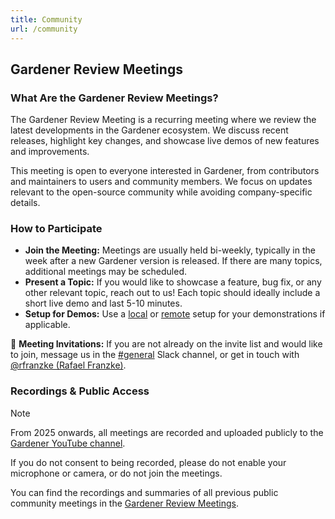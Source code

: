 ```yaml
---
title: Community
url: /community
---
```


## Gardener Review Meetings

### What Are the Gardener Review Meetings?

The Gardener Review Meeting is a recurring meeting where we review the latest developments in the Gardener ecosystem. We discuss recent releases, highlight key changes, and showcase live demos of new features and improvements.

This meeting is open to everyone interested in Gardener, from contributors and maintainers to users and community members. We focus on updates relevant to the open-source community while avoiding company-specific details.

### How to Participate

- **Join the Meeting:** Meetings are usually held bi-weekly, typically in the week after a new Gardener version is released. If there are many topics, additional meetings may be scheduled.
- **Present a Topic:** If you would like to showcase a feature, bug fix, or any other relevant topic, reach out to us! Each topic should ideally include a short live demo and last 5-10 minutes.
- **Setup for Demos:** Use a [local](https://gardener.cloud/docs/gardener/deployment/getting_started_locally/#developing-gardener) or [remote](https://gardener.cloud/docs/gardener/deployment/getting_started_locally/#remote-local-setup) setup for your demonstrations if applicable.

📅 **Meeting Invitations:** If you are not already on the invite list and would like to join, message us in the [#general](https://gardener-cloud.slack.com/archives/CAPMD6DCG) Slack channel, or get in touch with [@rfranzke (Rafael Franzke)](mailto:rafael.franzke@sap.com).

### Recordings & Public Access

> [!NOTE]
> From 2025 onwards, all meetings are recorded and uploaded publicly to the [Gardener YouTube channel](https://www.youtube.com/@GardenerProject).
>
> If you do not consent to being recorded, please do not enable your microphone or camera, or do not join the meetings.

You can find the recordings and summaries of all previous public community meetings in the [Gardener Review Meetings](./review-meetings/_index.md).
